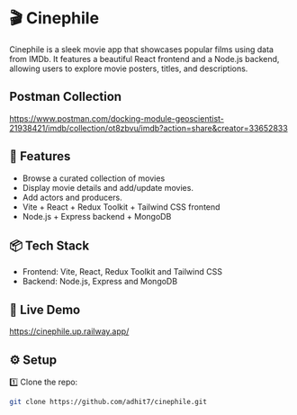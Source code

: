 # 🎬 Cinephile

Cinephile is a sleek movie app that showcases popular films using data from IMDb. It features a beautiful React frontend and a Node.js backend, allowing users to explore movie posters, titles, and descriptions.

## Postman Collection
https://www.postman.com/docking-module-geoscientist-21938421/imdb/collection/ot8zbvu/imdb?action=share&creator=33652833

## 🚀 Features

- Browse a curated collection of movies  
- Display movie details and add/update movies.
- Add actors and producers.
- Vite + React + Redux Toolkit + Tailwind CSS frontend  
- Node.js + Express backend + MongoDB

## 📦 Tech Stack

- Frontend: Vite, React, Redux Toolkit and Tailwind CSS
- Backend: Node.js, Express and MongoDB

## 🔗 Live Demo

https://cinephile.up.railway.app/

## ⚙️ Setup

1️⃣ Clone the repo:
```bash
git clone https://github.com/adhit7/cinephile.git
